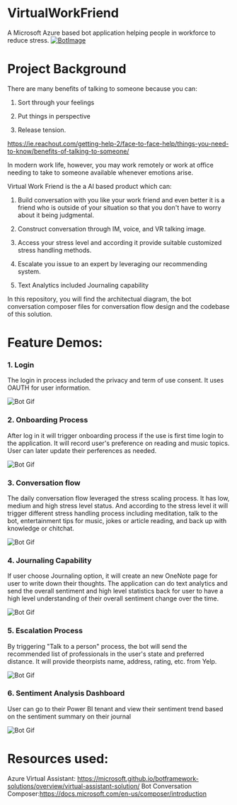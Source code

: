 # VirtualWorkFriend
A Microsoft Azure based bot application helping people in workforce to reduce stress.
[![BotImage](https://virtualworkfriendbotz7sw.blob.core.windows.net/images/Bot.png)](https://virtualworkfriend.azurewebsites.net)

# Project Background
There are many benefits of talking to someone because you can:

1. Sort through your feelings

2. Put things in perspective

3. Release tension.

https://ie.reachout.com/getting-help-2/face-to-face-help/things-you-need-to-know/benefits-of-talking-to-someone/

In modern work life, however, you may work remotely or work at office needing to take to someone available whenever emotions arise.

Virtual Work Friend is the a AI based product which can:

1. Build conversation with you like your work friend and even better it is a friend who is outside of your situation so that you don't have to worry about it being judgmental.
    
2. Construct conversation through IM, voice, and VR talking image.

3. Access your stress level and according it provide suitable customized stress handling methods.

4. Escalate you issue to an expert by leveraging our recommending system.

5. Text Analytics included Journaling capability

In this repository, you will find the architectual diagram, the bot conversation composer files for conversation flow design and the codebase of this solution. 

# Feature Demos:
### 1. Login 
The login in process included the privacy and term of use consent. It uses OAUTH for user information. 

![Bot Gif](/GIF/Login.gif)

### 2. Onboarding Process
After log in it will trigger onboarding process if the use is first time login to the application. It will record user's preference on reading and music topics. User can later update their perferences as needed.

![Bot Gif](/GIF/Onboarding.gif)

### 3. Conversation flow
The daily conversation flow leveraged the stress scaling process. It has low, medium and high stress level status. And according to the stress level it will trigger different stress handling process including meditation, talk to the bot, entertainment tips for music, jokes or article reading, and back up with knowledge or chitchat.

![Bot Gif](/GIF/DailyConversation.gif)

### 4. Journaling Capability
If user choose Journaling option, it will create an new OneNote page for user to write down their thoughts. The application can do text analytics and send the overall sentiment and high level statistics back for user to have a high level understanding of their overall sentiment change over the time. 

![Bot Gif](/GIF/Journaling.gif)

### 5. Escalation Process
By triggering "Talk to a person" process, the bot will send the recommended list of professionals in the user's state and preferred distance. It will provide theorpists name, address, rating, etc. from Yelp.

![Bot Gif](/GIF/Escalation.gif)

### 6. Sentiment Analysis Dashboard
User can go to their Power BI tenant and view their sentiment trend based on the sentiment summary on their journal

![Bot Gif](/GIF/SentimentDashboard.gif)

# Resources used:
Azure Virtual Assistant: https://microsoft.github.io/botframework-solutions/overview/virtual-assistant-solution/
Bot Conversation Composer:https://docs.microsoft.com/en-us/composer/introduction
